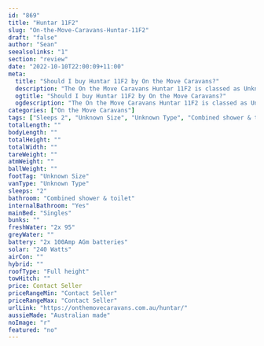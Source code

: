 ```yaml
---
id: "869"
title: "Huntar 11F2"
slug: "On-the-Move-Caravans-Huntar-11F2"
draft: "false"
author: "Sean"
seealsolinks: "1"
section: "review"
date: "2022-10-10T22:00:09+11:00"
meta:
  title: "Should I buy Huntar 11F2 by On the Move Caravans?"
  description: "The On the Move Caravans Huntar 11F2 is classed as Unknown Type, and sleeps 2 people. It is Australian made and comes in at Unknown Size. It generally has Combined shower & toilet."
  ogtitle: "Should I buy Huntar 11F2 by On the Move Caravans?"
  ogdescription: "The On the Move Caravans Huntar 11F2 is classed as Unknown Type, and sleeps 2 people. It is Australian made and comes in at Unknown Size. It generally has Combined shower & toilet."
categories: ["On the Move Caravans"]
tags: ["Sleeps 2", "Unknown Size", "Unknown Type", "Combined shower & toilet", "Full height", "Price Unknown", "Australian made"]
totalLength: ""
bodyLength: ""
totalHeight: ""
totalWidth: ""
tareWeight: ""
atmWeight: ""
ballWeight: ""
footTag: "Unknown Size"
vanType: "Unknown Type"
sleeps: "2"
bathroom: "Combined shower & toilet"
internalBathroom: "Yes"
mainBed: "Singles"
bunks: ""
freshWater: "2x 95"
greyWater: ""
battery: "2x 100Amp AGm batteries"
solar: "240 Watts"
airCon: ""
hybrid: ""
roofType: "Full height"
towHitch: ""
price: Contact Seller
priceRangeMin: "Contact Seller"
priceRangeMax: "Contact Seller"
urlLink: "https://onthemovecaravans.com.au/huntar/"
aussieMade: "Australian made"
noImage: "r"
featured: "no"
---
```

